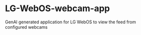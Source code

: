 # LG-WebOS-webcam-app
GenAI generated application for LG WebOS to view the feed from configured webcams
